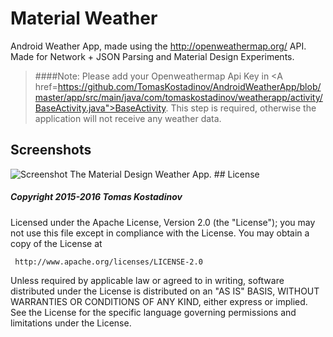 # Material Weather
Android Weather App, made using the http://openweathermap.org/ API.
Made for Network + JSON Parsing and Material Design Experiments.

>####Note:
>Please add your Openweathermap Api Key in <A href=https://github.com/TomasKostadinov/AndroidWeatherApp/blob/master/app/src/main/java/com/tomaskostadinov/weatherapp/activity/BaseActivity.java">BaseActivity</a>. This step is required, otherwise the application will not receive any weather data.

## Screenshots
<img src="http://i.imgur.com/rRfg6b7.jpg" alt="Screenshot"/>
The Material Design Weather App.
## License

##### Copyright 2015-2016 Tomas Kostadinov

   Licensed under the Apache License, Version 2.0 (the "License");
   you may not use this file except in compliance with the License.
   You may obtain a copy of the License at

     http://www.apache.org/licenses/LICENSE-2.0

   Unless required by applicable law or agreed to in writing, software
   distributed under the License is distributed on an "AS IS" BASIS,
   WITHOUT WARRANTIES OR CONDITIONS OF ANY KIND, either express or implied.
   See the License for the specific language governing permissions and
   limitations under the License.
